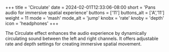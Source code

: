 +++
title = 'Circulate'
date = 2024-02-01T12:33:06-08:00
short = 'Pans audio for immersive spatial experience'
buttons = ['11']
buttons_alt = ['A','11']
weight = 11
mode = 'mash'
mode_alt = 'jump'
knobx = 'rate'
knoby = 'depth'
icon = 'headphones'
+++


The Circulate effect enhances the audio experience by dynamically circulating sound between the left and right channels. It offers adjustable rate and depth settings for creating immersive spatial movement.
